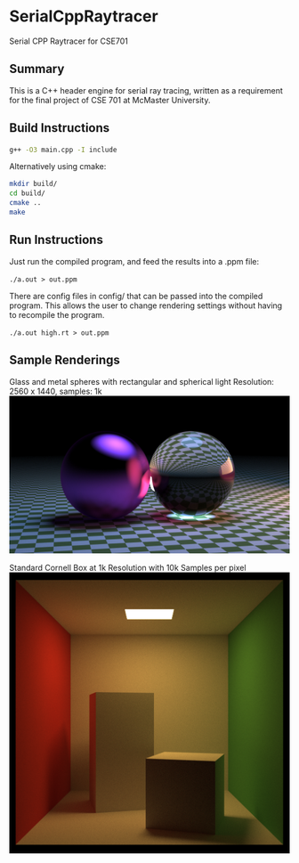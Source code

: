 # SerialCppRaytracer

Serial CPP Raytracer for CSE701

## Summary

This is a C++ header engine for serial ray tracing, written as a requirement for the final project of CSE 701 at McMaster University.

## Build Instructions

```bash
g++ -O3 main.cpp -I include
```

Alternatively using cmake:

```bash
mkdir build/
cd build/
cmake ..
make
```

## Run Instructions

Just run the compiled program, and feed the results into a .ppm file:

`./a.out > out.ppm`

There are config files in config/ that can be passed into the compiled program. This allows the user to change rendering settings without having to recompile the program.

`./a.out high.rt > out.ppm`

## Sample Renderings

Glass and metal spheres with rectangular and spherical light
Resolution: 2560 x 1440, samples: 1k
![image](spheres_2lights.png)

Standard Cornell Box at 1k Resolution with 10k Samples per pixel
![image](cb_1kres_10ks.png)
